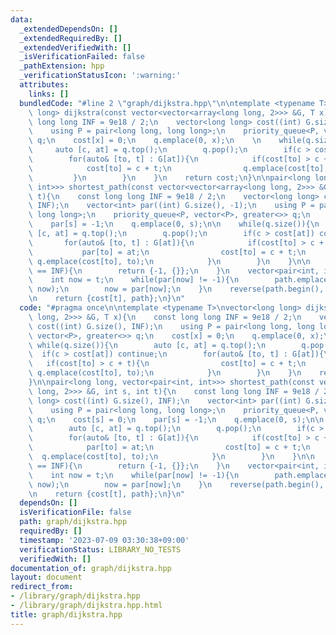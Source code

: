 ```yaml
---
data:
  _extendedDependsOn: []
  _extendedRequiredBy: []
  _extendedVerifiedWith: []
  _isVerificationFailed: false
  _pathExtension: hpp
  _verificationStatusIcon: ':warning:'
  attributes:
    links: []
  bundledCode: "#line 2 \"graph/dijkstra.hpp\"\n\ntemplate <typename T>\nvector<long\
    \ long> dijkstra(const vector<vector<array<long long, 2>>> &G, T x){\n    const\
    \ long long INF = 9e18 / 2;\n    vector<long long> cost((int) G.size(), INF);\n\
    \    using P = pair<long long, long long>;\n    priority_queue<P, vector<P>, greater<>>\
    \ q;\n    cost[x] = 0;\n    q.emplace(0, x);\n    \n    while(q.size()){\n   \
    \     auto [c, at] = q.top();\n        q.pop();\n        if(c > cost[at]) continue;\n\
    \        for(auto& [to, t] : G[at]){\n            if(cost[to] > c + t){\n    \
    \            cost[to] = c + t;\n                q.emplace(cost[to], to);\n   \
    \         }\n        }\n    }\n    return cost;\n}\n\npair<long long, vector<pair<int,\
    \ int>>> shortest_path(const vector<vector<array<long long, 2>>> &G, int s, int\
    \ t){\n    const long long INF = 9e18 / 2;\n    vector<long long> cost((int) G.size(),\
    \ INF);\n    vector<int> par((int) G.size(), -1);\n    using P = pair<long long,\
    \ long long>;\n    priority_queue<P, vector<P>, greater<>> q;\n    cost[s] = 0;\n\
    \    par[s] = -1;\n    q.emplace(0, s);\n\n    while(q.size()){\n        auto\
    \ [c, at] = q.top();\n        q.pop();\n        if(c > cost[at]) continue;\n \
    \       for(auto& [to, t] : G[at]){\n            if(cost[to] > c + t){\n     \
    \           par[to] = at;\n                cost[to] = c + t;\n               \
    \ q.emplace(cost[to], to);\n            }\n        }\n    }\n\n    if(cost[t]\
    \ == INF){\n        return {-1, {}};\n    }\n    vector<pair<int, int>> path;\n\
    \    int now = t;\n    while(par[now] != -1){\n        path.emplace_back(par[now],\
    \ now);\n        now = par[now];\n    }\n    reverse(path.begin(), path.end());\n\
    \n    return {cost[t], path};\n}\n"
  code: "#pragma once\n\ntemplate <typename T>\nvector<long long> dijkstra(const vector<vector<array<long\
    \ long, 2>>> &G, T x){\n    const long long INF = 9e18 / 2;\n    vector<long long>\
    \ cost((int) G.size(), INF);\n    using P = pair<long long, long long>;\n    priority_queue<P,\
    \ vector<P>, greater<>> q;\n    cost[x] = 0;\n    q.emplace(0, x);\n    \n   \
    \ while(q.size()){\n        auto [c, at] = q.top();\n        q.pop();\n      \
    \  if(c > cost[at]) continue;\n        for(auto& [to, t] : G[at]){\n         \
    \   if(cost[to] > c + t){\n                cost[to] = c + t;\n               \
    \ q.emplace(cost[to], to);\n            }\n        }\n    }\n    return cost;\n\
    }\n\npair<long long, vector<pair<int, int>>> shortest_path(const vector<vector<array<long\
    \ long, 2>>> &G, int s, int t){\n    const long long INF = 9e18 / 2;\n    vector<long\
    \ long> cost((int) G.size(), INF);\n    vector<int> par((int) G.size(), -1);\n\
    \    using P = pair<long long, long long>;\n    priority_queue<P, vector<P>, greater<>>\
    \ q;\n    cost[s] = 0;\n    par[s] = -1;\n    q.emplace(0, s);\n\n    while(q.size()){\n\
    \        auto [c, at] = q.top();\n        q.pop();\n        if(c > cost[at]) continue;\n\
    \        for(auto& [to, t] : G[at]){\n            if(cost[to] > c + t){\n    \
    \            par[to] = at;\n                cost[to] = c + t;\n              \
    \  q.emplace(cost[to], to);\n            }\n        }\n    }\n\n    if(cost[t]\
    \ == INF){\n        return {-1, {}};\n    }\n    vector<pair<int, int>> path;\n\
    \    int now = t;\n    while(par[now] != -1){\n        path.emplace_back(par[now],\
    \ now);\n        now = par[now];\n    }\n    reverse(path.begin(), path.end());\n\
    \n    return {cost[t], path};\n}\n"
  dependsOn: []
  isVerificationFile: false
  path: graph/dijkstra.hpp
  requiredBy: []
  timestamp: '2023-07-09 03:30:38+09:00'
  verificationStatus: LIBRARY_NO_TESTS
  verifiedWith: []
documentation_of: graph/dijkstra.hpp
layout: document
redirect_from:
- /library/graph/dijkstra.hpp
- /library/graph/dijkstra.hpp.html
title: graph/dijkstra.hpp
---
```

